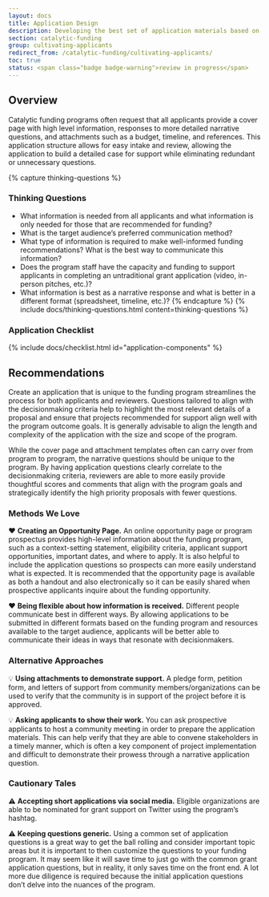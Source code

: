 ```yaml
---
layout: docs
title: Application Design
description: Developing the best set of application materials based on the program goals and submission method.
section: catalytic-funding
group: cultivating-applicants
redirect_from: /catalytic-funding/cultivating-applicants/
toc: true
status: <span class="badge badge-warning">review in progress</span>
---
```


## Overview

Catalytic funding programs often request that all applicants provide a cover page with high level information, responses to more detailed narrative questions, and attachments such as a budget, timeline, and references. This application structure allows for easy intake and review, allowing the application to build a detailed case for support while eliminating redundant or unnecessary questions.

{% capture thinking-questions %}
### Thinking Questions

* What information is needed from all applicants and what information is only needed for those that are recommended for funding?
* What is the target audience’s preferred communication method?
* What type of information is required to make well-informed funding recommendations? What is the best way to communicate this information?
* Does the program staff have the capacity and funding to support applicants in completing an untraditional grant application (video, in-person pitches, etc.)?
* What information is best as a narrative response and what is better in a different format (spreadsheet, timeline, etc.)?
{% endcapture %}
{% include docs/thinking-questions.html content=thinking-questions %}

### Application Checklist
{% include docs/checklist.html id="application-components" %}

## Recommendations

Create an application that is unique to the funding program streamlines the process for both applicants and reviewers. Questions tailored to align with the decisionmaking criteria help to highlight the most relevant details of a proposal and ensure that projects recommended for support align well with the program outcome goals. It is generally advisable to align the length and complexity of the application with the size and scope of the program.

While the cover page and attachment templates often can carry over from program to program, the narrative questions should be unique to the program. By having application questions clearly correlate to the decisionmaking criteria, reviewers are able to more easily provide thoughtful scores and comments that align with the program goals and strategically identify the high priority proposals with fewer questions.

### Methods We Love

:heart: **Creating an Opportunity Page.** An online opportunity page or program prospectus provides high-level information about the funding program, such as a context-setting statement, eligibility criteria, applicant support opportunities, important dates, and where to apply. It is also helpful to include the application questions so prospects can more easily understand what is expected. It is recommended that the opportunity page is available as both a handout and also electronically so it can be easily shared when prospective applicants inquire about the funding opportunity.

:heart: **Being flexible about how information is received.** Different people communicate best in different ways. By allowing applications to be submitted in different formats based on the funding program and resources available to the target audience, applicants will be better able to communicate their ideas in ways that resonate with decisionmakers.

### Alternative Approaches

:bulb: **Using attachments to demonstrate support.** A pledge form, petition form, and letters of support from community members/organizations can be used to verify that the community is in support of the project before it is approved.

:bulb: **Asking applicants to show their work.** You can ask prospective applicants to host a community meeting in order to prepare the application materials. This can help verify that they are able to convene stakeholders in a timely manner, which is often a key component of project implementation and difficult to demonstrate their prowess through a narrative application question.

### Cautionary Tales

:warning: **Accepting short applications via social media.** Eligible organizations are able to be nominated for grant support on Twitter using the program’s hashtag.

:warning: **Keeping questions generic.** Using a common set of application questions is a great way to get the ball rolling and consider important topic areas but it is important to then customize the questions to your funding program. It may seem like it will save time to just go with the common grant application questions, but in reality, it only saves time on the front end. A lot more due diligence is required because the initial application questions don’t delve into the nuances of the program.
